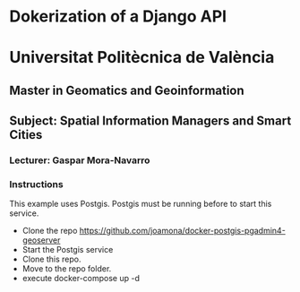 # Dokerization of a Django API

# Universitat Politècnica de València
## Master in Geomatics and Geoinformation
## Subject: Spatial Information Managers and Smart Cities
### Lecturer: Gaspar Mora-Navarro

### Instructions

This example uses Postgis. Postgis must be running before to start this service.

- Clone the repo https://github.com/joamona/docker-postgis-pgadmin4-geoserver
- Start the Postgis service
- Clone this repo.
- Move to the repo folder.
- execute docker-compose up -d



